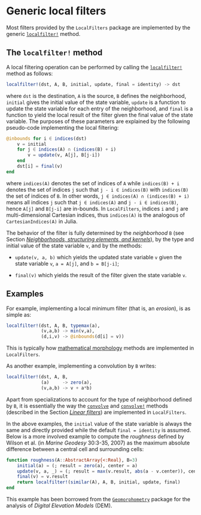 # Generic local filters

Most filters provided by the `LocalFilters` package are implemented by the
generic [`localfilter!`](@ref) method.


## The `localfilter!` method

A local filtering operation can be performed by calling the
[`localfilter!`](@ref) method as follows:

```julia
localfilter!(dst, A, B, initial, update, final = identity) -> dst
```

where `dst` is the destination, `A` is the source, `B` defines the
neighborhood, `initial` gives the initial value of the state variable, `update`
is a function to update the state variable for each entry of the neighborhood,
and `final` is a function to yield the local result of the filter given the
final value of the state variable. The purposes of these parameters are
explained by the following pseudo-code implementing the local filtering:

```julia
@inbounds for i ∈ indices(dst)
    v = initial
    for j ∈ indices(A) ∩ (indices(B) + i)
        v = update(v, A[j], B[j-i])
    end
    dst[i] = final(v)
end
```

where `indices(A)` denotes the set of indices of `A` while `indices(B) + i`
denotes the set of indices `j` such that `j - i ∈ indices(B)` with `indices(B)`
the set of indices of `B`. In other words, `j ∈ indices(A) ∩ (indices(B) + i)`
means all indices `j` such that `j ∈ indices(A)` and `j - i ∈ indices(B)`,
hence `A[j]` and `B[j-i]` are in-bounds. In `LocalFilters`, indices `i` and `j`
are multi-dimensional Cartesian indices, thus `indices(A)` is the analogous of
`CartesianIndices(A)` in Julia.

The behavior of the filter is fully determined by the *neighborhood* `B` (see
Section [*Neighborhoods, structuring elements, and
kernels*](neighborhoods.html)), by the type and initial value of the state
variable `v`, and by the methods:

- `update(v, a, b)` which yields the updated state variable `v` given the state
  variable `v`, `a = A[j]`, and `b = B[j-i]`;

- `final(v)` which yields the result of the filter given the state variable
  `v`.


## Examples

For example, implementing a local minimum filter (that is, an *erosion*), is as
simple as:

```julia
localfilter!(dst, A, B, typemax(a),
             (v,a,b) -> min(v,a),
             (d,i,v) -> @inbounds(d[i] = v))
```

This is typically how [mathematical morphology](#morphology) methods are
implemented in `LocalFilters`.

As another example, implementing a convolution by `B` writes:

```julia
localfilter!(dst, A, B,
             (a)     -> zero(a),
             (v,a,b) -> v + a*b)
```

Apart from specializations to account for the type of neighborhood defined by
`B`, it is essentially the way the [`convolve`](@ref) and [`convolve!`](@ref)
methods (described in the Section [*Linear filters*](linear.html)) are
implemented in `LocalFilters`.

In the above examples, the `initial` value of the state variable is always the
same and directly provided while the default `final = identity` is assumed.
Below is a more involved example to compute the *roughness* defined by Wilson
et al. (in *Marine Geodesy* 30:3-35, 2007) as the maximum absolute difference
between a central cell and surrounding cells:

```julia
function roughness(A::AbstractArray{<:Real}, B=3)
    initial(a) = (; result = zero(a), center = a)
    update(v, a, _) = (; result = max(v.result, abs(a - v.center)), center=v.center)
    final(v) = v.result
    return localfilter!(similar(A), A, B, initial, update, final)
end
```

This example has been borrowed from the
[`Geomorphometry`](https://github.com/Deltares/Geomorphometry.jl) package for
the analysis of *Digital Elevation Models* (DEM).
